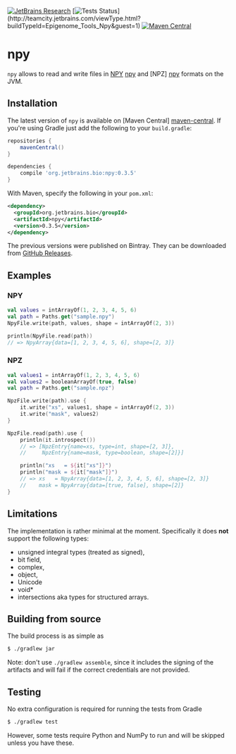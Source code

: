 [![JetBrains Research](https://jb.gg/badges/research.svg)](https://confluence.jetbrains.com/display/ALL/JetBrains+on+GitHub)
[![Tests Status](http://teamcity.jetbrains.com/app/rest/builds/buildType:(id:Epigenome_Tools_Npy)/statusIcon.svg)](http://teamcity.jetbrains.com/viewType.html?buildTypeId=Epigenome_Tools_Npy&guest=1)
[![Maven Central](https://img.shields.io/maven-central/v/org.jetbrains.bio/npy.svg?label=Maven%20Central)](https://search.maven.org/search?q=g:%22org.jetbrains.bio%22%20AND%20a:%22npy%22)

npy
===

`npy` allows to read and write files in [NPY] [npy] and [NPZ] [npy] formats
on the JVM.

[npy]: http://docs.scipy.org/doc/numpy-dev/neps/npy-format.html

Installation
------------

The latest version of `npy` is available on [Maven Central] [maven-central]. If you're using
Gradle just add the following to your `build.gradle`:

```groovy
repositories {
    mavenCentral()
}

dependencies {
    compile 'org.jetbrains.bio:npy:0.3.5'
}

```

With Maven, specify the following in your `pom.xml`:
```xml
<dependency>
  <groupId>org.jetbrains.bio</groupId>
  <artifactId>npy</artifactId>
  <version>0.3.5</version>
</dependency>
```

The previous versions were published on Bintray. They can be downloaded
from [GitHub Releases](https://github.com/JetBrains-Research/npy/releases).

Examples
--------

### NPY

```kotlin
val values = intArrayOf(1, 2, 3, 4, 5, 6)
val path = Paths.get("sample.npy")
NpyFile.write(path, values, shape = intArrayOf(2, 3))

println(NpyFile.read(path))
// => NpyArray{data=[1, 2, 3, 4, 5, 6], shape=[2, 3]}
```

### NPZ

```kotlin
val values1 = intArrayOf(1, 2, 3, 4, 5, 6)
val values2 = booleanArrayOf(true, false)
val path = Paths.get("sample.npz")

NpzFile.write(path).use {
    it.write("xs", values1, shape = intArrayOf(2, 3))
    it.write("mask", values2)
}

NpzFile.read(path).use {
    println(it.introspect())
    // => [NpzEntry{name=xs, type=int, shape=[2, 3]},
    //     NpzEntry{name=mask, type=boolean, shape=[2]}]

    println("xs   = ${it["xs"]}")
    println("mask = ${it["mask"]}")
    // => xs   = NpyArray{data=[1, 2, 3, 4, 5, 6], shape=[2, 3]}
    //    mask = NpyArray{data=[true, false], shape=[2]}
}
```

Limitations
-----------

The implementation is rather minimal at the moment. Specifically it does
**not** support the following types:

* unsigned integral types (treated as signed),
* bit field,
* complex,
* object,
* Unicode
* void*
* intersections aka types for structured arrays.

[maven-central]: https://search.maven.org/artifact/org.jetbrains.bio/npy/0.3.5/jar

Building from source
--------------------

The build process is as simple as

```bash
$ ./gradlew jar
```

Note: don't use `./gradlew assemble`, since it includes the signing of the artifacts
and will fail if the correct credentials are not provided.

Testing
-------

No extra configuration is required for running the tests from Gradle

```bash
$ ./gradlew test
```

However, some tests require Python and NumPy to run and will be skipped
unless you have these.